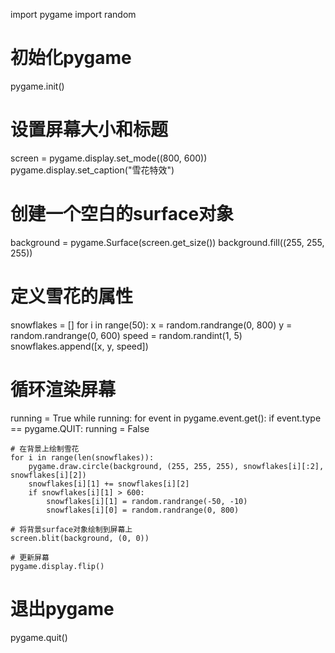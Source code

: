 import pygame
import random

# 初始化pygame
pygame.init()

# 设置屏幕大小和标题
screen = pygame.display.set_mode((800, 600))
pygame.display.set_caption("雪花特效")

# 创建一个空白的surface对象
background = pygame.Surface(screen.get_size())
background.fill((255, 255, 255))

# 定义雪花的属性
snowflakes = []
for i in range(50):
    x = random.randrange(0, 800)
    y = random.randrange(0, 600)
    speed = random.randint(1, 5)
    snowflakes.append([x, y, speed])

# 循环渲染屏幕
running = True
while running:
    for event in pygame.event.get():
        if event.type == pygame.QUIT:
            running = False

    # 在背景上绘制雪花
    for i in range(len(snowflakes)):
        pygame.draw.circle(background, (255, 255, 255), snowflakes[i][:2], snowflakes[i][2])
        snowflakes[i][1] += snowflakes[i][2]
        if snowflakes[i][1] > 600:
            snowflakes[i][1] = random.randrange(-50, -10)
            snowflakes[i][0] = random.randrange(0, 800)

    # 将背景surface对象绘制到屏幕上
    screen.blit(background, (0, 0))

    # 更新屏幕
    pygame.display.flip()

# 退出pygame
pygame.quit()
